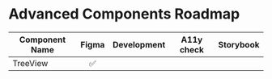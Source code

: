 # Advanced Components Roadmap

| Component Name | Figma | Development | A11y check | Storybook |
| -------------- | :---: | :---------: | :--------: | :-------: |
| TreeView       |  ✅   |             |            |           |
